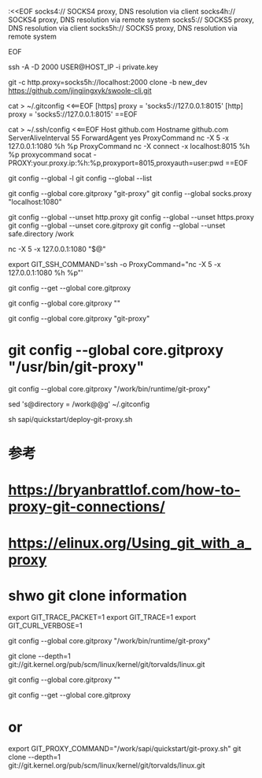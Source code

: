 :<<EOF
socks4://	SOCKS4 proxy, DNS resolution via client
socks4h://	SOCKS4 proxy, DNS resolution via remote system
socks5://	SOCKS5 proxy, DNS resolution via client
socks5h://	SOCKS5 proxy, DNS resolution via remote system

EOF


ssh -A -D 2000 USER@HOST_IP -i private.key


git -c http.proxy=socks5h://localhost:2000 clone -b new_dev https://github.com/jingjingxyk/swoole-cli.git



cat > ~/.gitconfig <<==EOF
[https]
proxy = 'socks5://127.0.0.1:8015'
[http]
proxy = 'socks5://127.0.0.1:8015'
==EOF




cat > ~/.ssh/config <<==EOF
Host github.com
Hostname github.com
ServerAliveInterval 55
ForwardAgent yes
ProxyCommand nc -X 5 -x 127.0.0.1:1080 %h %p
ProxyCommand nc -X connect -x localhost:8015 %h %p
proxycommand socat - PROXY:your.proxy.ip:%h:%p,proxyport=8015,proxyauth=user:pwd
==EOF



git config --global -l
git config --global --list

git config --global core.gitproxy "git-proxy"
git config --global socks.proxy "localhost:1080"


git config --global --unset http.proxy
git config --global --unset https.proxy
git config --global --unset core.gitproxy
git config --global --unset safe.directory /work

nc -X 5 -x 127.0.0.1:1080 "$@"




export GIT_SSH_COMMAND='ssh -o ProxyCommand="nc -X 5 -x 127.0.0.1:1080 %h %p"'


git config --get --global core.gitproxy

git config --global core.gitproxy ""

git config --global core.gitproxy "git-proxy"
# git config --global core.gitproxy "/usr/bin/git-proxy"

git config --global core.gitproxy "/work/bin/runtime/git-proxy"

sed 's@directory = /work@@g' ~/.gitconfig


sh sapi/quickstart/deploy-git-proxy.sh

# 参考
# https://bryanbrattlof.com/how-to-proxy-git-connections/

# https://elinux.org/Using_git_with_a_proxy

# shwo git clone information

export GIT_TRACE_PACKET=1
export GIT_TRACE=1
export GIT_CURL_VERBOSE=1


git config --global core.gitproxy "/work/bin/runtime/git-proxy"

git clone --depth=1 git://git.kernel.org/pub/scm/linux/kernel/git/torvalds/linux.git

git config --global core.gitproxy ""

git config --get --global core.gitproxy

# or

export GIT_PROXY_COMMAND="/work/sapi/quickstart/git-proxy.sh"
git clone --depth=1 git://git.kernel.org/pub/scm/linux/kernel/git/torvalds/linux.git


